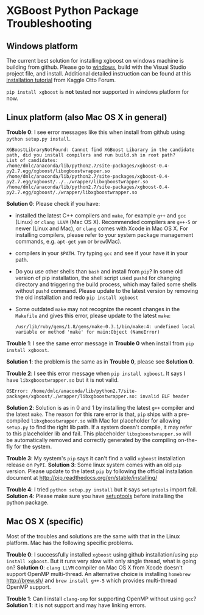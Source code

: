 XGBoost Python Package Troubleshooting
======================
Windows platform
------------
The current best solution for installing xgboost on windows machine is building from github. Please go to [windows](/windows/), build with the Visual Studio project file, and install. Additional detailed instruction can be found at this [installation tutorial](https://www.kaggle.com/c/otto-group-product-classification-challenge/forums/t/13043/run-xgboost-from-windows-and-python) from Kaggle Otto Forum.

`pip install xgboost` is **not** tested nor supported in windows platform for now. 

Linux platform (also Mac OS X in general)
------------
**Trouble 0**: I see error messages like this when install from github using `python setup.py install`.

    XGBoostLibraryNotFound: Cannot find XGBoost Libarary in the candidate path, did you install compilers and run build.sh in root path?
    List of candidates:
    /home/dmlc/anaconda/lib/python2.7/site-packages/xgboost-0.4-py2.7.egg/xgboost/libxgboostwrapper.so
    /home/dmlc/anaconda/lib/python2.7/site-packages/xgboost-0.4-py2.7.egg/xgboost/../../wrapper/libxgboostwrapper.so
    /home/dmlc/anaconda/lib/python2.7/site-packages/xgboost-0.4-py2.7.egg/xgboost/./wrapper/libxgboostwrapper.so

**Solution 0**: Please check if you have:

* installed the latest C++ compilers and `make`, for example `g++` and `gcc` (Linux) or `clang LLVM` (Mac OS X). Recommended compilers are `g++-5` or newer (Linux and Mac), or `clang` comes with Xcode in Mac OS X. For installing compilers, please refer to your system package management commands, e.g. `apt-get` `yum` or `brew`(Mac).
* compilers in your `$PATH`. Try typing `gcc` and see if your have it in your path.
* Do you use other shells than `bash` and install from `pip`? In some old version of pip installation, the shell script used `pushd` for changing directory and triggering the build process, which may failed some shells without `pushd` command. Please update to the latest version by removing the old installation and redo `pip install xgboost`
* Some outdated `make` may not recognize the recent changes in the `Makefile` and gives this error, please update to the latest `make`:

    `/usr/lib/ruby/gems/1.8/gems/make-0.3.1/bin/make:4: undefined local variable or method 'make' for main:Object (NameError)`    

**Trouble 1**: I see the same error message in **Trouble 0** when install from `pip install xgboost`.

**Solution 1**: the problem is the same as in **Trouble 0**, please see **Solution 0**.

**Trouble 2**: I see this error message when `pip install xgboost`. It says I have `libxgboostwrapper.so` but it is not valid.

    OSError: /home/dmlc/anaconda/lib/python2.7/site-packages/xgboost/./wrapper/libxgboostwrapper.so: invalid ELF header
   
**Solution 2**: Solution is as in 0 and 1 by installing the latest `g++` compiler and the latest `make`. The reason for this rare error is that, `pip` ships with a pre-compiled `libxgboostwrapper.so` with Mac for placeholder for allowing `setup.py` to find the right lib path. If a system doesn't compile, it may refer to this placeholder lib and fail. This placeholder `libxgboostwrapper.so` will be automatically removed and correctly generated by the compiling on-the-fly for the system.

**Trouble 3**: My system's `pip` says it can't find a valid `xgboost` installation release on `PyPI`.
**Solution 3**: Some linux system comes with an old `pip` version. Please update to the latest `pip` by following the official installation document at <http://pip.readthedocs.org/en/stable/installing/>

**Trouble 4**: I tried `python setup.py install` but it says `setuptools` import fail.
**Solution 4**: Please make sure you have [setuptools](https://pypi.python.org/pypi/setuptools) before installing the python package.

Mac OS X (specific)
------------
Most of the troubles and solutions are the same with that in the Linux platform. Mac has the following specific problems.

**Trouble 0**: I successfully installed `xgboost` using github installation/using `pip install xgboost`. But it runs very slow with only single thread, what is going on?
**Solution 0**: `clang LLVM` compiler on Mac OS X from Xcode doesn't support OpenMP multi-thread. An alternative choice is installing `homebrew` <http://brew.sh/> and `brew install g++-5` which provides multi-thread OpenMP support.

**Trouble 1**: Can I install `clang-omp` for supporting OpenMP without using `gcc`?
**Solution 1**: it is not support and may have linking errors.
